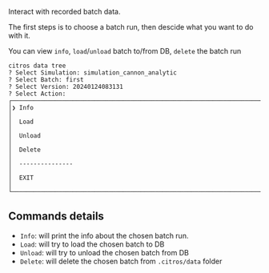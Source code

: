 Interact with recorded batch data.

The first steps is to choose a batch run, then descide what you want to do with it. 

You can view `info`, `load`/`unload` batch to/from DB, `delete` the batch run

```
citros data tree
? Select Simulation: simulation_cannon_analytic
? Select Batch: first
? Select Version: 20240124083131
? Select Action: 
┌────────────────────────────────────────────────────────────────────────────────────────────────────┐
│❯ Info                                                                                              │
│  Load                                                                                              │
│  Unload                                                                                            │
│  Delete                                                                                            │
│  ---------------                                                                                   │
│  EXIT                                                                                              │
└────────────────────────────────────────────────────────────────────────────────────────────────────┘
```
## Commands details
- `Info`: will print the info about the chosen batch run. 
- `Load`: will try to load the chosen batch to DB
- `Unload`: will try to unload the chosen batch from DB
- `Delete`: will delete the chosen batch from `.citros/data` folder